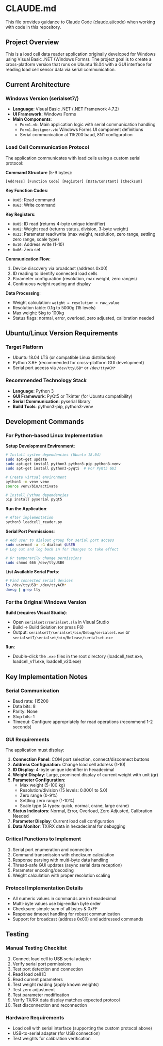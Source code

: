 # CLAUDE.md

This file provides guidance to Claude Code (claude.ai/code) when working with code in this repository.

## Project Overview

This is a load cell data reader application originally developed for Windows using Visual Basic .NET (Windows Forms). The project goal is to create a cross-platform version that runs on Ubuntu 18.04 with a GUI interface for reading load cell sensor data via serial communication.

## Current Architecture

### Windows Version (serialset7/)
- **Language**: Visual Basic .NET (.NET Framework 4.7.2)
- **UI Framework**: Windows Forms
- **Main Components**:
  - `Form1.vb`: Main application logic with serial communication handling
  - `Form1.Designer.vb`: Windows Forms UI component definitions
  - Serial communication at 115200 baud, 8N1 configuration

### Load Cell Communication Protocol
The application communicates with load cells using a custom serial protocol:

**Command Structure** (5-9 bytes):
```
[Address] [Function Code] [Register] [Data/Constant] [Checksum]
```

**Key Function Codes**:
- `0x05`: Read command
- `0x63`: Write command

**Key Registers**:
- `0x05`: ID read (returns 4-byte unique identifier)
- `0x02`: Weight read (returns status, division, 3-byte weight)
- `0x23`: Parameter read/write (max weight, resolution, zero range, settling zero range, scale type)
- `0x10`: Address write (1-10)
- `0x06`: Zero set

**Communication Flow**:
1. Device discovery via broadcast (address 0x00)
2. ID reading to identify connected load cells
3. Parameter configuration (resolution, max weight, zero ranges)
4. Continuous weight reading and display

**Data Processing**:
- Weight calculation: `weight = resolution × raw_value`
- Resolution table: 0.1g to 5000g (15 levels)
- Max weight: 5kg to 100kg
- Status flags: normal, error, overload, zero adjusted, calibration needed

## Ubuntu/Linux Version Requirements

### Target Platform
- Ubuntu 18.04 LTS (or compatible Linux distribution)
- Python 3.6+ (recommended for cross-platform GUI development)
- Serial port access via `/dev/ttyUSB*` or `/dev/ttyACM*`

### Recommended Technology Stack
- **Language**: Python 3
- **GUI Framework**: PyQt5 or Tkinter (for Ubuntu compatibility)
- **Serial Communication**: pyserial library
- **Build Tools**: python3-pip, python3-venv

## Development Commands

### For Python-based Linux Implementation

**Setup Development Environment**:
```bash
# Install system dependencies (Ubuntu 18.04)
sudo apt-get update
sudo apt-get install python3 python3-pip python3-venv
sudo apt-get install python3-pyqt5  # For PyQt5 GUI

# Create virtual environment
python3 -m venv venv
source venv/bin/activate

# Install Python dependencies
pip install pyserial pyqt5
```

**Run the Application**:
```bash
# After implementation
python3 loadcell_reader.py
```

**Serial Port Permissions**:
```bash
# Add user to dialout group for serial port access
sudo usermod -a -G dialout $USER
# Log out and log back in for changes to take effect

# Or temporarily change permissions
sudo chmod 666 /dev/ttyUSB0
```

**List Available Serial Ports**:
```bash
# Find connected serial devices
ls /dev/ttyUSB* /dev/ttyACM*
dmesg | grep tty
```

### For the Original Windows Version

**Build (requires Visual Studio)**:
- Open `serialset7/serialset.sln` in Visual Studio
- Build → Build Solution (or press F6)
- Output: `serialset7/serialset/bin/Debug/serialset.exe` or `serialset7/serialset/bin/Release/serialset.exe`

**Run**:
- Double-click the `.exe` files in the root directory (loadcell_test.exe, loadcell_v11.exe, loadcell_v20.exe)

## Key Implementation Notes

### Serial Communication
- Baud rate: 115200
- Data bits: 8
- Parity: None
- Stop bits: 1
- Timeout: Configure appropriately for read operations (recommend 1-2 seconds)

### GUI Requirements
The application must display:
1. **Connection Panel**: COM port selection, connect/disconnect buttons
2. **Address Configuration**: Change load cell address (1-10)
3. **ID Display**: 4-byte unique identifier in hexadecimal
4. **Weight Display**: Large, prominent display of current weight with unit (gr)
5. **Parameter Configuration**:
   - Max weight (5-100 kg)
   - Resolution/division (15 levels: 0.0001 to 5.0)
   - Zero range (0-9%)
   - Settling zero range (1-10%)
   - Scale type (4 types: quick, normal, crane, large crane)
6. **Status Indicators**: Normal, Error, Overload, Zero Adjusted, Calibration Needed
7. **Parameter Display**: Current load cell configuration
8. **Data Monitor**: TX/RX data in hexadecimal for debugging

### Critical Functions to Implement
1. Serial port enumeration and connection
2. Command transmission with checksum calculation
3. Response parsing with multi-byte data handling
4. Thread-safe GUI updates (async serial data reception)
5. Parameter encoding/decoding
6. Weight calculation with proper resolution scaling

### Protocol Implementation Details
- All numeric values in commands are in hexadecimal
- Multi-byte values use big-endian byte order
- Checksum: simple sum of all bytes & 0xFF
- Response timeout handling for robust communication
- Support for broadcast (address 0x00) and addressed commands

## Testing

### Manual Testing Checklist
1. Connect load cell to USB serial adapter
2. Verify serial port permissions
3. Test port detection and connection
4. Read load cell ID
5. Read current parameters
6. Test weight reading (apply known weights)
7. Test zero adjustment
8. Test parameter modification
9. Verify TX/RX data display matches expected protocol
10. Test disconnection and reconnection

### Hardware Requirements
- Load cell with serial interface (supporting the custom protocol above)
- USB-to-serial adapter (for USB connection)
- Test weights for calibration verification
